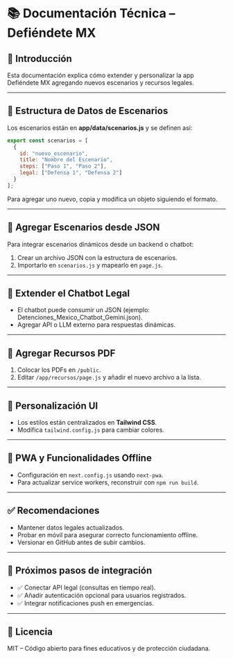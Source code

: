 # 📚 Documentación Técnica – Defiéndete MX

## 🔹 Introducción
Esta documentación explica cómo extender y personalizar la app Defiéndete MX agregando nuevos escenarios y recursos legales.

---

## 📂 Estructura de Datos de Escenarios
Los escenarios están en **app/data/scenarios.js** y se definen así:

```js
export const scenarios = [
  {
    id: "nuevo_escenario",
    title: "Nombre del Escenario",
    steps: ["Paso 1", "Paso 2"],
    legal: ["Defensa 1", "Defensa 2"]
  }
];
```

Para agregar uno nuevo, copia y modifica un objeto siguiendo el formato.

---

## 🔹 Agregar Escenarios desde JSON
Para integrar escenarios dinámicos desde un backend o chatbot:
1. Crear un archivo JSON con la estructura de escenarios.
2. Importarlo en `scenarios.js` y mapearlo en `page.js`.

---

## 🔹 Extender el Chatbot Legal
- El chatbot puede consumir un JSON (ejemplo: Detenciones_Mexico_Chatbot_Gemini.json).
- Agregar API o LLM externo para respuestas dinámicas.

---

## 🔹 Agregar Recursos PDF
1. Colocar los PDFs en `/public`.
2. Editar `/app/recursos/page.js` y añadir el nuevo archivo a la lista.

---

## 🔹 Personalización UI
- Los estilos están centralizados en **Tailwind CSS**.
- Modifica `tailwind.config.js` para cambiar colores.

---

## 🔹 PWA y Funcionalidades Offline
- Configuración en `next.config.js` usando `next-pwa`.
- Para actualizar service workers, reconstruir con `npm run build`.

---

## ✅ Recomendaciones
- Mantener datos legales actualizados.
- Probar en móvil para asegurar correcto funcionamiento offline.
- Versionar en GitHub antes de subir cambios.

---

## 🧩 Próximos pasos de integración
- ✅ Conectar API legal (consultas en tiempo real).
- ✅ Añadir autenticación opcional para usuarios registrados.
- ✅ Integrar notificaciones push en emergencias.

---

## 📄 Licencia
MIT – Código abierto para fines educativos y de protección ciudadana.
